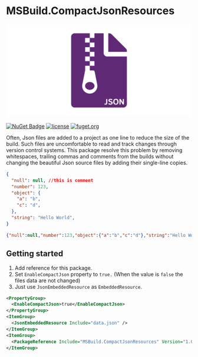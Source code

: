 # MSBuild.CompactJsonResources

![header](https://raw.githubusercontent.com/dimonovdd/MSBuild.CompactJsonResources/main/header.svg)

[![NuGet Badge](https://img.shields.io/nuget/vpre/MSBuild.CompactJsonResources)](https://www.nuget.org/packages/MSBuild.CompactJsonResources/) [![license](https://img.shields.io/github/license/dimonovdd/MSBuild.CompactJsonResources)](https://github.com/dimonovdd/MSBuild.CompactJsonResources/blob/main/LICENSE) [![fuget.org](https://www.fuget.org/packages/MSBuild.CompactJsonResources/badge.svg)](https://www.fuget.org/packages/MSBuild.CompactJsonResources)

Often, Json files are added to a project as one line to reduce the size of the build. Such files are uncomfortable to read and track changes through version control systems. This package resolve this problem by removing whitespaces, trailing commas and comments from the builds without changing the beautiful Json source files by adding their single-line copies.

```json
{
  "null": null, //this is comment
  "number": 123,
  "object": {
    "a": "b",
    "c": "d",
  },
  "string": "Hello World",
}
```

```json
{"null":null,"number":123,"object":{"a":"b","c":"d"},"string":"Hello World"}
```

## Getting started

1) Add reference for this package.
2) Set `EnableCompactJson` property to `true.` (When the value is `false` the files data are not changed)
3) Just use `JsonEmbeddedResource` as `EmbeddedResource`.

```xml
<PropertyGroup>
  <EnableCompactJson>true</EnableCompactJson>
</PropertyGroup>
<ItemGroup>
  <JsonEmbeddedResource Include="data.json" />
</ItemGroup>
<ItemGroup>
  <PackageReference Include="MSBuild.CompactJsonResources" Version="1.0.0-preview1" PrivateAssets="all"/>
</ItemGroup>
```
